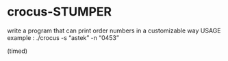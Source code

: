# crocus-STUMPER
write a program that can print order numbers in a customizable way 
USAGE example :
./crocus -s “astek” -n “0453”

(timed)

